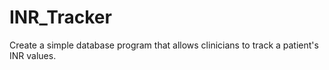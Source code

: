 # INR_Tracker

Create a simple database program that allows clinicians to track a patient's INR values.
